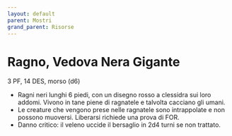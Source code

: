 ```yaml
---
layout: default
parent: Mostri
grand_parent: Risorse
---
```


# Ragno, Vedova Nera Gigante

3 PF, 14 DES, morso (d6)

- Ragni neri lunghi 6 piedi, con un disegno rosso a clessidra sui loro addomi. Vivono in tane piene di ragnatele e talvolta cacciano gli umani.
- Le creature che vengono prese nelle ragnatele sono intrappolate e non possono muoversi. Liberarsi richiede una prova di FOR.
- Danno critico: il veleno uccide il bersaglio in 2d4 turni se non trattato.